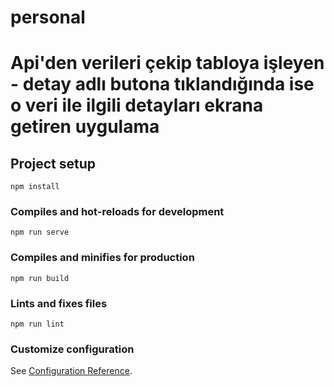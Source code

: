 # personal
# Api'den verileri çekip tabloya işleyen - detay adlı butona tıklandığında ise o veri ile ilgili detayları ekrana getiren uygulama

## Project setup
```
npm install
```

### Compiles and hot-reloads for development
```
npm run serve
```

### Compiles and minifies for production
```
npm run build
```

### Lints and fixes files
```
npm run lint
```

### Customize configuration
See [Configuration Reference](https://cli.vuejs.org/config/).
